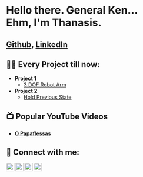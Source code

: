 <h1>Hello there. General Ken...<br/>
  Ehm, I'm Thanasis. 
<h2><a href="https://github.com/joshmadakor1">Github</a>, <a href="https://www.linkedin.com/in/joshmadakor/">LinkedIn</a></h2>
<h2>👨‍💻 Every Project till now:</h2>

- <b>Project 1</b>
  - [3 DOF Robot Arm](https://github.com/joshmadakor1/Algorithms-Practice)
- <b>Project 2</b>
  - [Hold Previous State](https://github.com/joshmadakor1/4chan-Image-Analysis-Middleware-C964) <b>
<h2>📺 Popular YouTube Videos</h2>

- [O Papaflessas](https://www.youtube.com/watch?v=a83ASGn_V_s)


<h2> 🤳 Connect with me:</h2>

[<img align="left" alt="JoshMadakor | YouTube" width="22px" src="https://cdn.jsdelivr.net/npm/simple-icons@v3/icons/youtube.svg" />][youtube]
[<img align="left" alt="JoshMadakor | Twitter" width="22px" src="https://cdn.jsdelivr.net/npm/simple-icons@v3/icons/twitter.svg" />][twitter]
[<img align="left" alt="JoshMadakor | LinkedIn" width="22px" src="https://cdn.jsdelivr.net/npm/simple-icons@v3/icons/linkedin.svg" />][linkedin]
[<img align="left" alt="JoshMadakor | Instagram" width="22px" src="https://cdn.jsdelivr.net/npm/simple-icons@v3/icons/instagram.svg" />][instagram]

[twitter]: https://twitter.com/joshmadakor
[youtube]: https://www.youtube.com/c/joshmadakor
[instagram]: https://www.instagram.com/joshmadakor/
[linkedin]: https://linkedin.com/in/joshmadakor

<!--
**joshmadakor1/joshmadakor1** is a ✨ _special_ ✨ repository because its `README.md` (this file) appears on your GitHub profile.

Here are some ideas to get you started:

- 🔭 I’m currently working on ...
- 🌱 I’m currently learning ...
- 👯 I’m looking to collaborate on ...
- 🤔 I’m looking for help with ...
- 💬 Ask me about ...
- 📫 How to reach me: ...
- 😄 Pronouns: ...
- ⚡ Fun fact: ...
-->

